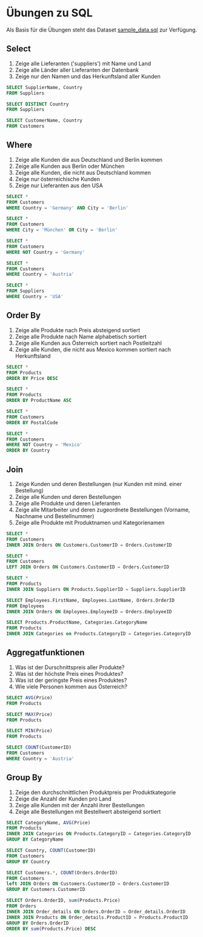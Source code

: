 # Übungen zu SQL

Als Basis für die Übungen steht das Dataset [sample_data.sql](sample_data.sql) zur Verfügung.

## Select

1. Zeige alle Lieferanten ('suppliers') mit Name und Land
2. Zeige alle Länder aller Lieferanten der Datenbank
3. Zeige nur den Namen und das Herkunftsland aller Kunden

```sql
SELECT SupplierName, Country
FROM Suppliers
```

```sql
SELECT DISTINCT Country
FROM Suppliers
```

```sql
SELECT CustomerName, Country
FROM Customers
```

## Where

1. Zeige alle Kunden die aus Deutschland und Berlin kommen
2. Zeige alle Kunden aus Berlin oder München
3. Zeige alle Kunden, die nicht aus Deutschland kommen
4. Zeige nur österreichische Kunden
5. Zeige nur Lieferanten aus den USA

```sql
SELECT *
FROM Customers
WHERE Country = 'Germany' AND City = 'Berlin'
```

```sql
SELECT *
FROM Customers
WHERE City = 'München' OR City = 'Berlin'
```

```sql
SELECT *
FROM Customers
WHERE NOT Country = 'Germany'
```

```sql
SELECT *
FROM Customers
WHERE Country = 'Austria'
```

```sql
SELECT *
FROM Suppliers
WHERE Country = 'USA'
```

## Order By

1. Zeige alle Produkte nach Preis absteigend sortiert
1. Zeige alle Produkte nach Name alphabetisch sortiert
1. Zeige alle Kunden aus Österreich sortiert nach Postleitzahl
1. Zeige alle Kunden, die nicht aus Mexico kommen sortiert nach Herkunftsland

```sql
SELECT *
FROM Products
ORDER BY Price DESC
```

```sql
SELECT *
FROM Products
ORDER BY ProductName ASC
```

```sql
SELECT *
FROM Customers
ORDER BY PostalCode
```

```sql
SELECT *
FROM Customers
WHERE NOT Country = 'Mexico'
ORDER BY Country
```

## Join

1. Zeige Kunden und deren Bestellungen (nur Kunden mit mind. einer Bestellung)
1. Zeige alle Kunden und deren Bestellungen
1. Zeige alle Produkte und deren Lieferanten
1. Zeige alle Mitarbeiter und deren zugeordnete Bestellungen (Vorname, Nachname und Bestellnummer)
1. Zeige alle Produkte mit Produktnamen und Kategorienamen

```sql
SELECT *
FROM Customers
INNER JOIN Orders ON Customers.CustomerID = Orders.CustomerID
```

```sql
SELECT *
FROM Customers
LEFT JOIN Orders ON Customers.CustomerID = Orders.CustomerID
```

```sql
SELECT *
FROM Products
INNER JOIN Suppliers ON Products.SupplierID = Suppliers.SupplierID
```

```sql
SELECT Employees.FirstName, Employees.LastName, Orders.OrderID
FROM Employees
INNER JOIN Orders ON Employees.EmployeeID = Orders.EmployeeID
```

```sql
SELECT Products.ProductName, Categories.CategoryName
FROM Products
INNER JOIN Categories on Products.CategoryID = Categories.CategoryID
```

## Aggregatfunktionen

1. Was ist der Durschnittspreis aller Produkte?
2. Was ist der höchste Preis eines Produktes?
3. Was ist der geringste Preis eines Produktes?
4. Wie viele Personen kommen aus Österreich?

```sql
SELECT AVG(Price)
FROM Products
```

```sql
SELECT MAX(Price)
FROM Products
```

```sql
SELECT MIN(Price)
FROM Products
```

```sql
SELECT COUNT(CustomerID)
FROM Customers
WHERE Country = 'Austria'
```

## Group By

1. Zeige den durchschnittlichen Produktpreis per Produktkategorie
2. Zeige die Anzahl der Kunden pro Land
3. Zeige alle Kunden mit der Anzahl ihrer Bestellungen
4. Zeige alle Bestellungen mit Bestellwert absteigend sortiert

```sql
SELECT CategoryName, AVG(Price)
FROM Products
INNER JOIN Categories ON Products.CategoryID = Categories.CategoryID
GROUP BY CategoryName
```

```sql
SELECT Country, COUNT(CustomerID)
FROM Customers
GROUP BY Country
```

```sql
SELECT Customers.*, COUNT(Orders.OrderID)
FROM Customers
left JOIN Orders ON Customers.CustomerID = Orders.CustomerID
GROUP BY Customers.CustomerID
```

```sql
SELECT Orders.OrderID, sum(Products.Price)
FROM Orders
INNER JOIN Order_details ON Orders.OrderID = Order_details.OrderID
INNER JOIN Products ON Order_details.ProductID = Products.ProductID
GROUP BY Orders.OrderID
ORDER BY sum(Products.Price) DESC
```
